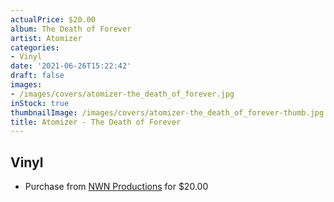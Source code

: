 ```yaml
---
actualPrice: $20.00
album: The Death of Forever
artist: Atomizer
categories:
- Vinyl
date: '2021-06-26T15:22:42'
draft: false
images:
- /images/covers/atomizer-the_death_of_forever.jpg
inStock: true
thumbnailImage: /images/covers/atomizer-the_death_of_forever-thumb.jpg
title: Atomizer - The Death of Forever
---
```


## Vinyl
* Purchase from [NWN Productions](http://shop.nwnprod.com/index.php?route=product/product&path=75&product_id=12904&sort=pd.name&order=ASC) for $20.00
